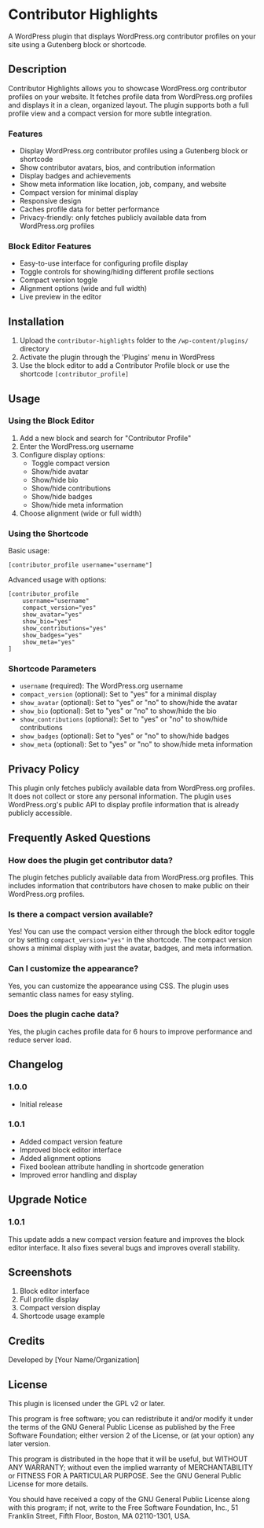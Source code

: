 # Contributor Highlights

A WordPress plugin that displays WordPress.org contributor profiles on your site using a Gutenberg block or shortcode.

## Description

Contributor Highlights allows you to showcase WordPress.org contributor profiles on your website. It fetches profile data from WordPress.org profiles and displays it in a clean, organized layout. The plugin supports both a full profile view and a compact version for more subtle integration.

### Features

- Display WordPress.org contributor profiles using a Gutenberg block or shortcode
- Show contributor avatars, bios, and contribution information
- Display badges and achievements
- Show meta information like location, job, company, and website
- Compact version for minimal display
- Responsive design
- Caches profile data for better performance
- Privacy-friendly: only fetches publicly available data from WordPress.org profiles

### Block Editor Features

- Easy-to-use interface for configuring profile display
- Toggle controls for showing/hiding different profile sections
- Compact version toggle
- Alignment options (wide and full width)
- Live preview in the editor

## Installation

1. Upload the `contributor-highlights` folder to the `/wp-content/plugins/` directory
2. Activate the plugin through the 'Plugins' menu in WordPress
3. Use the block editor to add a Contributor Profile block or use the shortcode `[contributor_profile]`

## Usage

### Using the Block Editor

1. Add a new block and search for "Contributor Profile"
2. Enter the WordPress.org username
3. Configure display options:
   - Toggle compact version
   - Show/hide avatar
   - Show/hide bio
   - Show/hide contributions
   - Show/hide badges
   - Show/hide meta information
4. Choose alignment (wide or full width)

### Using the Shortcode

Basic usage:
```
[contributor_profile username="username"]
```

Advanced usage with options:
```
[contributor_profile 
    username="username"
    compact_version="yes"
    show_avatar="yes"
    show_bio="yes"
    show_contributions="yes"
    show_badges="yes"
    show_meta="yes"
]
```

### Shortcode Parameters

- `username` (required): The WordPress.org username
- `compact_version` (optional): Set to "yes" for a minimal display
- `show_avatar` (optional): Set to "yes" or "no" to show/hide the avatar
- `show_bio` (optional): Set to "yes" or "no" to show/hide the bio
- `show_contributions` (optional): Set to "yes" or "no" to show/hide contributions
- `show_badges` (optional): Set to "yes" or "no" to show/hide badges
- `show_meta` (optional): Set to "yes" or "no" to show/hide meta information

## Privacy Policy

This plugin only fetches publicly available data from WordPress.org profiles. It does not collect or store any personal information. The plugin uses WordPress.org's public API to display profile information that is already publicly accessible.

## Frequently Asked Questions

### How does the plugin get contributor data?

The plugin fetches publicly available data from WordPress.org profiles. This includes information that contributors have chosen to make public on their WordPress.org profiles.

### Is there a compact version available?

Yes! You can use the compact version either through the block editor toggle or by setting `compact_version="yes"` in the shortcode. The compact version shows a minimal display with just the avatar, badges, and meta information.

### Can I customize the appearance?

Yes, you can customize the appearance using CSS. The plugin uses semantic class names for easy styling.

### Does the plugin cache data?

Yes, the plugin caches profile data for 6 hours to improve performance and reduce server load.

## Changelog

### 1.0.0
- Initial release

### 1.0.1
- Added compact version feature
- Improved block editor interface
- Added alignment options
- Fixed boolean attribute handling in shortcode generation
- Improved error handling and display

## Upgrade Notice

### 1.0.1
This update adds a new compact version feature and improves the block editor interface. It also fixes several bugs and improves overall stability.

## Screenshots

1. Block editor interface
2. Full profile display
3. Compact version display
4. Shortcode usage example

## Credits

Developed by [Your Name/Organization]

## License

This plugin is licensed under the GPL v2 or later.

This program is free software; you can redistribute it and/or
modify it under the terms of the GNU General Public License
as published by the Free Software Foundation; either version 2
of the License, or (at your option) any later version.

This program is distributed in the hope that it will be useful,
but WITHOUT ANY WARRANTY; without even the implied warranty of
MERCHANTABILITY or FITNESS FOR A PARTICULAR PURPOSE.  See the
GNU General Public License for more details.

You should have received a copy of the GNU General Public License
along with this program; if not, write to the Free Software
Foundation, Inc., 51 Franklin Street, Fifth Floor, Boston, MA  02110-1301, USA. 
